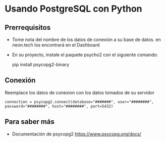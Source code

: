 # Usando PostgreSQL con Python

## Prerrequisitos

- Tome nota del nombre de los datos de conexión a su base de datos. en neon.tech los encontrará en el Dashboard
- En su proyecto, instale el paquete psycho2 con el siguiente comando:  

    pip install psycopg2-binary
  
## Conexión

Reemplace los datos de conexion con los datos tomados de su servidor

    connection = psycopg2.connect(database="#######", user="########", password="########", host="########", port=5432)


## Para saber más

* Documentación de psycopg2
https://www.psycopg.org/docs/

